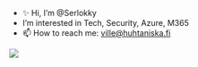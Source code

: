 - ✨ Hi, I’m @Serlokky
- I’m interested in Tech, Security, Azure, M365
- 📫 How to reach me: ville@huhtaniska.fi


![](/pics/Matrix.gif)

<!---
Serlokky/Serlokky is a ✨ special ✨ repository because its `README.md` (this file) appears on your GitHub profile.
You can click the Preview link to take a look at your changes.
--->
